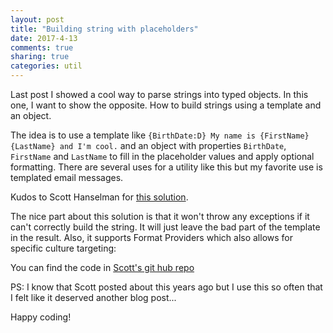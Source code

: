 ```yaml
---
layout: post
title: "Building string with placeholders"
date: 2017-4-13
comments: true
sharing: true
categories: util
---
```


Last post I showed a cool way to parse strings into typed objects. In this one, I want to show the opposite. How to build strings using a template and an object.

The idea is to use a template like `{BirthDate:D} My name is {FirstName} {LastName} and I'm cool.` and an object with properties `BirthDate`, `FirstName` and `LastName` to fill in the placeholder values and apply optional formatting. There are several uses for a utility like this but my favorite use is templated email messages.

Kudos to Scott Hanselman for [this solution](http://www.hanselman.com/blog/PermaLink,guid,2a0fdc2c-6b15-4a46-a802-0ebc0b8662d9.aspx). 

The nice part about this solution is that it won't throw any exceptions if it can't correctly build the string. It will just leave the bad part of the template in the result. Also, it supports Format Providers which also allows for specific culture targeting:

<script src="https://gist.github.com/jlucaspains/79a72598b13a37b84166a21b430cc813.js"></script>

You can find the code in [Scott's git hub repo](https://github.com/shanselman/ObjectToString/blob/master/ObjectToString/ObjectToString.cs)

PS: I know that Scott posted about this years ago but I use this so often that I felt like it deserved another blog post...

Happy coding!